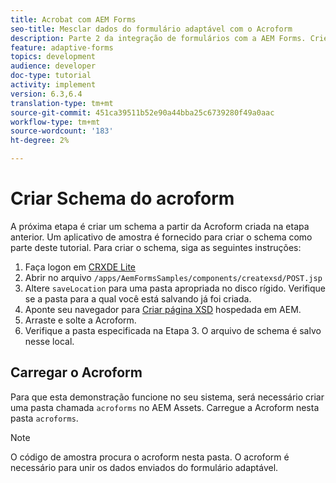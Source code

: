 ```yaml
---
title: Acrobat com AEM Forms
seo-title: Mesclar dados do formulário adaptável com o Acroform
description: Parte 2 da integração de formulários com a AEM Forms. Crie um schema a partir de uma Acroform.
feature: adaptive-forms
topics: development
audience: developer
doc-type: tutorial
activity: implement
version: 6.3,6.4
translation-type: tm+mt
source-git-commit: 451ca39511b52e90a44bba25c6739280f49a0aac
workflow-type: tm+mt
source-wordcount: '183'
ht-degree: 2%

---
```



# Criar Schema do acroform

A próxima etapa é criar um schema a partir da Acroform criada na etapa anterior. Um aplicativo de amostra é fornecido para criar o schema como parte deste tutorial. Para criar o schema, siga as seguintes instruções:

1. Faça logon em [CRXDE Lite](http://localhost:4502/crx/de)
2. Abrir no arquivo `/apps/AemFormsSamples/components/createxsd/POST.jsp`
3. Altere `saveLocation` para uma pasta apropriada no disco rígido. Verifique se a pasta para a qual você está salvando já foi criada.
4. Aponte seu navegador para [Criar página XSD](http://localhost:4502/content/DocumentServices/CreateXsd.html) hospedada em AEM.
5. Arraste e solte a Acroform.
6. Verifique a pasta especificada na Etapa 3. O arquivo de schema é salvo nesse local.

## Carregar o Acroform

Para que esta demonstração funcione no seu sistema, será necessário criar uma pasta chamada `acroforms` no AEM Assets. Carregue a Acroform nesta pasta `acroforms`.

>[!NOTE]
>
>O código de amostra procura o acroform nesta pasta. O acroform é necessário para unir os dados enviados do formulário adaptável.
